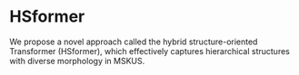 # HSformer
We propose a novel approach called the hybrid structure-oriented Transformer (HSformer), which effectively captures hierarchical structures with diverse morphology in MSKUS. 
